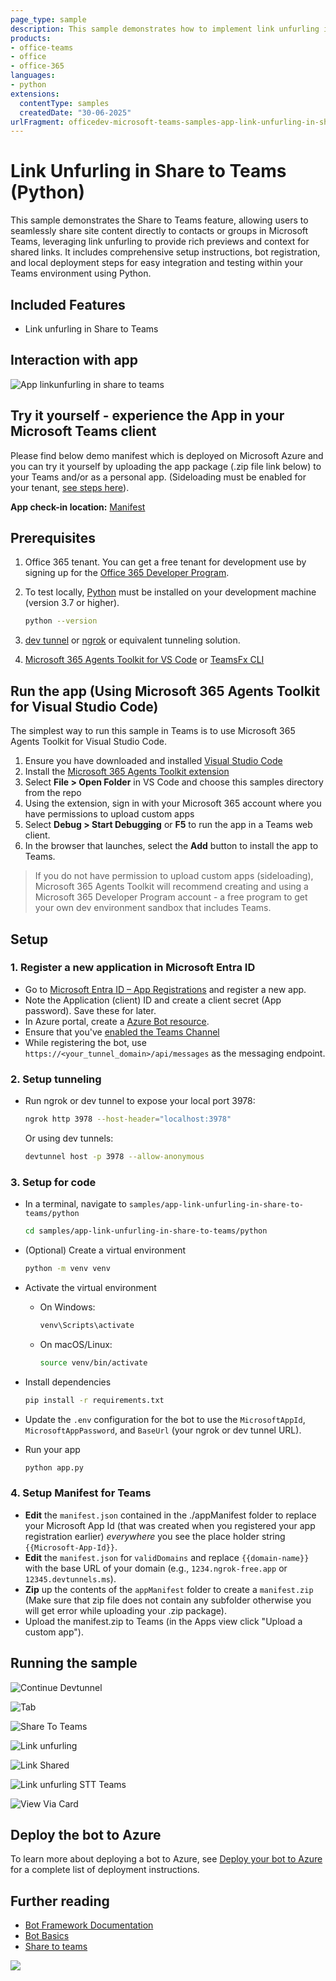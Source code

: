```yaml
---
page_type: sample
description: This sample demonstrates how to implement link unfurling in Share to Teams for seamless sharing of site content directly to individual contacts or groups on Teams, using Python.
products:
- office-teams
- office
- office-365
languages:
- python
extensions:
  contentType: samples
  createdDate: "30-06-2025"
urlFragment: officedev-microsoft-teams-samples-app-link-unfurling-in-share-to-teams-python
---
```


# Link Unfurling in Share to Teams (Python)

This sample demonstrates the Share to Teams feature, allowing users to seamlessly share site content directly to contacts or groups in Microsoft Teams, leveraging link unfurling to provide rich previews and context for shared links. It includes comprehensive setup instructions, bot registration, and local deployment steps for easy integration and testing within your Teams environment using Python.

## Included Features

* Link unfurling in Share to Teams

## Interaction with app

![App linkunfurling in share to teams](Images/app-link-unfurling-stt.gif)

## Try it yourself - experience the App in your Microsoft Teams client

Please find below demo manifest which is deployed on Microsoft Azure and you can try it yourself by uploading the app package (.zip file link below) to your Teams and/or as a personal app. (Sideloading must be enabled for your tenant, [see steps here](https://docs.microsoft.com/microsoftteams/platform/concepts/build-and-test/prepare-your-o365-tenant#enable-custom-teams-apps-and-turn-on-custom-app-uploading)).

**App check-in location:** [Manifest](/samples/app-link-unfurling-in-share-to-teams/python/demo-manifest/app-link-unfurling-stt.zip)

## Prerequisites

1. Office 365 tenant. You can get a free tenant for development use by signing up for the [Office 365 Developer Program](https://developer.microsoft.com/microsoft-365/dev-program).

2. To test locally, [Python](https://www.python.org/downloads/) must be installed on your development machine (version 3.7 or higher).

    ```bash
    python --version
    ```

3. [dev tunnel](https://learn.microsoft.com/en-us/azure/developer/dev-tunnels/get-started?tabs=windows) or [ngrok](https://ngrok.com/) or equivalent tunneling solution.

4. [Microsoft 365 Agents Toolkit for VS Code](https://marketplace.visualstudio.com/items?itemName=TeamsDevApp.ms-teams-vscode-extension) or [TeamsFx CLI](https://learn.microsoft.com/microsoftteams/platform/toolkit/teamsfx-cli?pivots=version-one)

## Run the app (Using Microsoft 365 Agents Toolkit for Visual Studio Code)

The simplest way to run this sample in Teams is to use Microsoft 365 Agents Toolkit for Visual Studio Code.

1. Ensure you have downloaded and installed [Visual Studio Code](https://code.visualstudio.com/docs/setup/setup-overview)
2. Install the [Microsoft 365 Agents Toolkit extension](https://marketplace.visualstudio.com/items?itemName=TeamsDevApp.ms-teams-vscode-extension)
3. Select **File > Open Folder** in VS Code and choose this samples directory from the repo
4. Using the extension, sign in with your Microsoft 365 account where you have permissions to upload custom apps
5. Select **Debug > Start Debugging** or **F5** to run the app in a Teams web client.
6. In the browser that launches, select the **Add** button to install the app to Teams.

> If you do not have permission to upload custom apps (sideloading), Microsoft 365 Agents Toolkit will recommend creating and using a Microsoft 365 Developer Program account - a free program to get your own dev environment sandbox that includes Teams.

## Setup

### 1. Register a new application in Microsoft Entra ID

- Go to [Microsoft Entra ID – App Registrations](https://go.microsoft.com/fwlink/?linkid=2083908) and register a new app.
- Note the Application (client) ID and create a client secret (App password). Save these for later.
- In Azure portal, create a [Azure Bot resource](https://docs.microsoft.com/azure/bot-service/bot-builder-authentication?view=azure-bot-service-4.0&tabs=python).
- Ensure that you've [enabled the Teams Channel](https://docs.microsoft.com/azure/bot-service/channel-connect-teams?view=azure-bot-service-4.0)
- While registering the bot, use `https://<your_tunnel_domain>/api/messages` as the messaging endpoint.

### 2. Setup tunneling

- Run ngrok or dev tunnel to expose your local port 3978:

    ```bash
    ngrok http 3978 --host-header="localhost:3978"
    ```

    Or using dev tunnels:

    ```bash
    devtunnel host -p 3978 --allow-anonymous
    ```

### 3. Setup for code

- In a terminal, navigate to `samples/app-link-unfurling-in-share-to-teams/python`

    ```bash
    cd samples/app-link-unfurling-in-share-to-teams/python
    ```

- (Optional) Create a virtual environment

    ```bash
    python -m venv venv
    ```

- Activate the virtual environment

    - On Windows:
        ```bash
        venv\Scripts\activate
        ```
    - On macOS/Linux:
        ```bash
        source venv/bin/activate
        ```

- Install dependencies

    ```bash
    pip install -r requirements.txt
    ```

- Update the `.env` configuration for the bot to use the `MicrosoftAppId`, `MicrosoftAppPassword`, and `BaseUrl` (your ngrok or dev tunnel URL).

- Run your app

    ```bash
    python app.py
    ```

### 4. Setup Manifest for Teams

- **Edit** the `manifest.json` contained in the ./appManifest folder to replace your Microsoft App Id (that was created when you registered your app registration earlier) *everywhere* you see the place holder string `{{Microsoft-App-Id}}`.
- **Edit** the `manifest.json` for `validDomains` and replace `{{domain-name}}` with the base URL of your domain (e.g., `1234.ngrok-free.app` or `12345.devtunnels.ms`).
- **Zip** up the contents of the `appManifest` folder to create a `manifest.zip` (Make sure that zip file does not contain any subfolder otherwise you will get error while uploading your .zip package).
- Upload the manifest.zip to Teams (in the Apps view click "Upload a custom app").

## Running the sample

  ![Continue Devtunnel](Images/OpenApp.png)

  ![Tab](Images/TabView.png)
  
  ![Share To Teams](Images/Preview.png)
  
  ![Link unfurling](Images/SelectChannel.png)

  ![Link Shared](Images/SharedSuccessfully.png)

  ![Link unfurling STT Teams](Images/PostView.png)

  ![View Via Card](Images/StageView.png)

## Deploy the bot to Azure

To learn more about deploying a bot to Azure, see [Deploy your bot to Azure](https://aka.ms/azuredeployment) for a complete list of deployment instructions.

## Further reading

- [Bot Framework Documentation](https://docs.botframework.com)
- [Bot Basics](https://docs.microsoft.com/azure/bot-service/bot-builder-basics?view=azure-bot-service-4.0)
- [Share to teams](https://learn.microsoft.com/microsoftteams/platform/concepts/build-and-test/share-to-teams-from-personal-app-or-tab)

<img src="https://pnptelemetry.azurewebsites.net/microsoft-teams-samples/samples/app-link-unfurling-in-share-to-teams-python" />